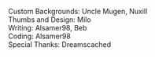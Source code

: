 Custom Backgrounds: Uncle Mugen, Nuxill <br />
Thumbs and Design: Milo <br />
Writing: Alsamer98, Beb <br />
Coding: Alsamer98 <br />
Special Thanks: Dreamscached <br />

